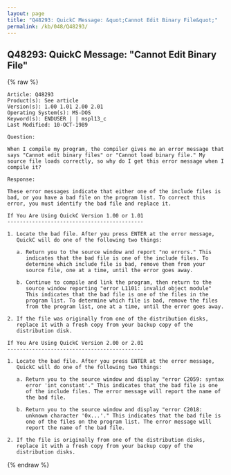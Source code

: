 ```yaml
---
layout: page
title: "Q48293: QuickC Message: &quot;Cannot Edit Binary File&quot;"
permalink: /kb/048/Q48293/
---
```


## Q48293: QuickC Message: &quot;Cannot Edit Binary File&quot;

{% raw %}

	Article: Q48293
	Product(s): See article
	Version(s): 1.00 1.01 2.00 2.01
	Operating System(s): MS-DOS
	Keyword(s): ENDUSER | | mspl13_c
	Last Modified: 10-OCT-1989
	
	Question:
	
	When I compile my program, the compiler gives me an error message that
	says "Cannot edit binary files" or "Cannot load binary file." My
	source file loads correctly, so why do I get this error message when I
	compile it?
	
	Response:
	
	These error messages indicate that either one of the include files is
	bad, or you have a bad file on the program list. To correct this
	error, you must identify the bad file and replace it.
	
	If You Are Using QuickC Version 1.00 or 1.01
	--------------------------------------------
	
	1. Locate the bad file. After you press ENTER at the error message,
	   QuickC will do one of the following two things:
	
	   a. Return you to the source window and report "no errors." This
	      indicates that the bad file is one of the include files. To
	      determine which include file is bad, remove them from your
	      source file, one at a time, until the error goes away.
	
	   b. Continue to compile and link the program, then return to the
	      source window reporting "error L1101: invalid object module"
	      This indicates that the bad file is one of the files in the
	      program list. To determine which file is bad, remove the files
	      from the program list, one at a time, until the error goes away.
	
	2. If the file was originally from one of the distribution disks,
	   replace it with a fresh copy from your backup copy of the
	   distribution disk.
	
	If You Are Using QuickC Version 2.00 or 2.01
	--------------------------------------------
	
	1. Locate the bad file. After you press ENTER at the error message,
	   QuickC will do one of the following two things:
	
	   a. Return you to the source window and display "error C2059: syntax
	      error 'int constant'." This indicates that the bad file is one
	      of the include files. The error message will report the name of
	      the bad file.
	
	   b. Return you to the source window and display "error C2018:
	      unknown character '0x...'." This indicates that the bad file is
	      one of the files on the program list. The error message will
	      report the name of the bad file.
	
	2. If the file is originally from one of the distribution disks,
	   replace it with a fresh copy from your backup copy of the
	   distribution disks.

{% endraw %}
